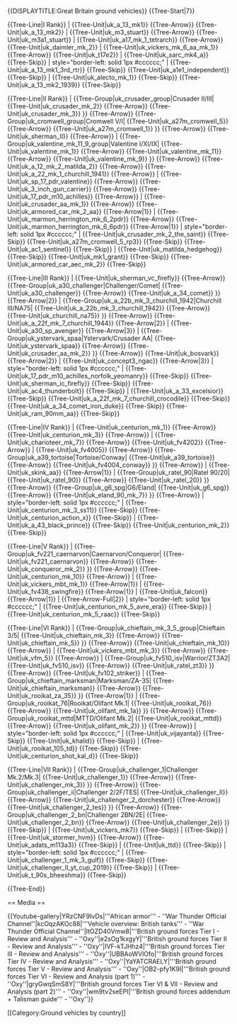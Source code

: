 {{DISPLAYTITLE:Great Britain ground vehicles}}
{{Tree-Start|7}}

{{Tree-Line|I Rank}}
|
{{Tree-Unit|uk_a_13_mk1}}
{{Tree-Arrow}}
{{Tree-Unit|uk_a_13_mk2}}
|
{{Tree-Unit|uk_m3_stuart}}
{{Tree-Arrow}}
{{Tree-Unit|uk_m3a1_stuart}}
|
{{Tree-Unit|uk_a17_mk_1_tetrarch}}
{{Tree-Arrow}}
{{Tree-Unit|uk_daimler_mk_2}}
|
{{Tree-Unit|uk_vickers_mk_6_aa_mk_1}}
{{Tree-Arrow}}
{{Tree-Unit|uk_t17e2}}
|
{{Tree-Unit|uk_sarc_mk4_a}}
{{Tree-Skip}}
| style="border-left: solid 1px #cccccc;" |
{{Tree-Unit|uk_a_13_mk1_3rd_rtr}}
{{Tree-Skip}}
{{Tree-Unit|uk_a1e1_independent}}
{{Tree-Skip}}
|
{{Tree-Unit|uk_alecto_mk_1}}
{{Tree-Skip}}
{{Tree-Unit|uk_a_13_mk2_1939}}
{{Tree-Skip}}

{{Tree-Line|II Rank}}
|
{{Tree-Group|uk_crusader_group|Crusader II/III|
  {{Tree-Unit|uk_crusader_mk_2}}
{{Tree-Arrow}}
{{Tree-Unit|uk_crusader_mk_3}}
}}
{{Tree-Arrow}}
{{Tree-Group|uk_cromwell_group|Cromwell V/I|
  {{Tree-Unit|uk_a27m_cromwell_5}}
{{Tree-Arrow}}
{{Tree-Unit|uk_a27m_cromwell_1}}
}}
{{Tree-Arrow}}
{{Tree-Unit|uk_sherman_II}}
{{Tree-Arrow}}
|
{{Tree-Group|uk_valentine_mk_11_9_group|Valentine I/XI/IX|
  {{Tree-Unit|uk_valentine_mk_1}}
{{Tree-Arrow}}
{{Tree-Unit|uk_valentine_mk_11}}
{{Tree-Arrow}}
{{Tree-Unit|uk_valentine_mk_9}}
}}
{{Tree-Arrow}}
{{Tree-Unit|uk_a_12_mk_2_matilda_2}}
{{Tree-Arrow}}
{{Tree-Unit|uk_a_22_mk_1_churchill_1941}}
{{Tree-Arrow}}
|
{{Tree-Unit|uk_sp_17_pdr_valentine}}
{{Tree-Arrow}}
{{Tree-Unit|uk_3_inch_gun_carrier}}
{{Tree-Arrow}}
{{Tree-Unit|uk_17_pdr_m10_achilles}}
{{Tree-Arrow}}
|
{{Tree-Unit|uk_crusader_aa_mk_1}}
{{Tree-Arrow}}
{{Tree-Unit|uk_armored_car_mk_2_aa}}
{{Tree-Arrow|1}}
|
{{Tree-Unit|uk_marmon_herrington_mk_6_2pdr}}
{{Tree-Arrow}}
{{Tree-Unit|uk_marmon_herrington_mk_6_6pdr}}
{{Tree-Arrow|1}}
| style="border-left: solid 1px #cccccc;" |
{{Tree-Unit|uk_crusader_mk_2_the_saint}}
{{Tree-Skip}}
{{Tree-Unit|uk_a27m_cromwell_5_rp3}}
{{Tree-Skip}}
{{Tree-Unit|uk_ac1_sentinel}}
{{Tree-Skip}}
|
{{Tree-Unit|uk_matilda_hedgehog}}
{{Tree-Skip}}
{{Tree-Unit|uk_mk1_grant}}
{{Tree-Skip}}
{{Tree-Unit|uk_armored_car_aec_mk_2}}
{{Tree-Skip}}

{{Tree-Line|III Rank}}
|
{{Tree-Unit|uk_sherman_vc_firefly}}
{{Tree-Arrow}}
{{Tree-Group|uk_a30_challenger|Challenger/Comet|
  {{Tree-Unit|uk_a30_challenger}}
{{Tree-Arrow}}
{{Tree-Unit|uk_a_34_comet}}
}}
{{Tree-Arrow|2}}
|
{{Tree-Group|uk_a_22b_mk_3_churchill_1942|Churchill III/NA75|
  {{Tree-Unit|uk_a_22b_mk_3_churchill_1942}}
{{Tree-Arrow}}
{{Tree-Unit|uk_churchill_na75}}
}}
{{Tree-Arrow}}
{{Tree-Unit|uk_a_22f_mk_7_churchill_1944}}
{{Tree-Arrow|2}}
|
{{Tree-Unit|uk_a30_sp_avenger}}
{{Tree-Arrow|3}}
|
{{Tree-Group|uk_ystervark_spaa|Ystervark/Crusader AA|
  {{Tree-Unit|uk_ystervark_spaa}}
{{Tree-Arrow}}
{{Tree-Unit|uk_crusader_aa_mk_2}}
}}
{{Tree-Arrow}}
{{Tree-Unit|uk_bosvark}}
{{Tree-Arrow|2}}
|
{{Tree-Unit|uk_concept3_ngac}}
{{Tree-Arrow|3}}
| style="border-left: solid 1px #cccccc;" |
{{Tree-Unit|uk_17_pdr_m10_achilles_norfolk_yeomanry}}
{{Tree-Skip}}
{{Tree-Unit|uk_sherman_ic_firefly}}
{{Tree-Skip}}
{{Tree-Unit|uk_ac4_thunderbolt}}
{{Tree-Skip}}
|
{{Tree-Unit|uk_a_33_excelsior}}
{{Tree-Skip}}
{{Tree-Unit|uk_a_22f_mk_7_churchill_crocodile}}
{{Tree-Skip}}
{{Tree-Unit|uk_a_34_comet_iron_duke}}
{{Tree-Skip}}
{{Tree-Unit|uk_ram_90mm_aa}}
{{Tree-Skip}}

{{Tree-Line|IV Rank}}
|
{{Tree-Unit|uk_centurion_mk_1}}
{{Tree-Arrow}}
{{Tree-Unit|uk_centurion_mk_3}}
{{Tree-Arrow}}
|
{{Tree-Unit|uk_charioteer_mk_7}}
{{Tree-Arrow}}
{{Tree-Unit|uk_fv4202}}
{{Tree-Arrow}}
|
{{Tree-Unit|uk_fv4005}}
{{Tree-Arrow}}
{{Tree-Group|uk_a39_tortoise|Tortoise/Conway|
  {{Tree-Unit|uk_a39_tortoise}}
{{Tree-Arrow}}
{{Tree-Unit|uk_fv4004_conway}}
}}
{{Tree-Arrow}}
|
{{Tree-Unit|uk_skink_aa}}
{{Tree-Arrow|1}}
|
{{Tree-Group|uk_ratel_90|Ratel 90/20|
  {{Tree-Unit|uk_ratel_90}}
{{Tree-Arrow}}
{{Tree-Unit|uk_ratel_20}}
}}
{{Tree-Arrow}}
{{Tree-Group|uk_g6_spg|G6/Eland|
  {{Tree-Unit|uk_g6_spg}}
{{Tree-Arrow}}
{{Tree-Unit|uk_eland_90_mk_7}}
}}
{{Tree-Arrow}}
| style="border-left: solid 1px #cccccc;" |
{{Tree-Unit|uk_centurion_mk_3_ss11}}
{{Tree-Skip}}
{{Tree-Unit|uk_centurion_action_x}}
{{Tree-Skip}}
|
{{Tree-Unit|uk_a_43_black_prince}}
{{Tree-Skip}}
{{Tree-Unit|uk_centurion_mk_2}}
{{Tree-Skip}}

{{Tree-Line|V Rank}}
|
{{Tree-Group|uk_fv221_caernarvon|Caernarvon/Conqueror|
  {{Tree-Unit|uk_fv221_caernarvon}}
{{Tree-Arrow}}
{{Tree-Unit|uk_conqueror_mk_2}}
}}
{{Tree-Arrow}}
{{Tree-Unit|uk_centurion_mk_10}}
{{Tree-Arrow}}
|
{{Tree-Unit|uk_vickers_mbt_mk_1}}
{{Tree-Arrow|1}}
|
{{Tree-Unit|uk_fv438_swingfire}}
{{Tree-Arrow|1}}
|
{{Tree-Unit|uk_falcon}}
{{Tree-Arrow|1}}
|
{{Tree-Arrow-Full|2}}
| style="border-left: solid 1px #cccccc;" |
{{Tree-Unit|uk_centurion_mk_5_avre_era}}
{{Tree-Skip}}
|
{{Tree-Unit|uk_centurion_mk_5_raac}}
{{Tree-Skip}}

{{Tree-Line|VI Rank}}
|
{{Tree-Group|uk_chieftain_mk_3_5_group|Chieftain 3/5|
  {{Tree-Unit|uk_chieftain_mk_3}}
{{Tree-Arrow}}
{{Tree-Unit|uk_chieftain_mk_5}}
}}
{{Tree-Arrow}}
{{Tree-Unit|uk_chieftain_mk_10}}
{{Tree-Arrow}}
|
{{Tree-Unit|uk_vickers_mbt_mk_3}}
{{Tree-Arrow}}
{{Tree-Unit|uk_vfm_5}}
{{Tree-Arrow}}
|
{{Tree-Group|uk_fv510_isv|Warrior/ZT3A2|
  {{Tree-Unit|uk_fv510_isv}}
{{Tree-Arrow}}
{{Tree-Unit|uk_ratel_zt3}}
}}
{{Tree-Arrow}}
{{Tree-Unit|uk_fv102_striker}}
|
{{Tree-Group|uk_chieftain_marksman|Marksman/ZA-35|
  {{Tree-Unit|uk_chieftain_marksman}}
{{Tree-Arrow}}
{{Tree-Unit|uk_rooikat_za_35}}
}}
{{Tree-Arrow|1}}
|
{{Tree-Group|uk_rooikat_76|Rooikat/Olifant Mk.1|
  {{Tree-Unit|uk_rooikat_76}}
{{Tree-Arrow}}
{{Tree-Unit|uk_olifant_mk_1a}}
}}
{{Tree-Arrow}}
{{Tree-Group|uk_rooikat_mttd|MTTD/Olifant Mk.2|
  {{Tree-Unit|uk_rooikat_mttd}}
{{Tree-Arrow}}
{{Tree-Unit|uk_olifant_mk_2}}
}}
{{Tree-Arrow}}
| style="border-left: solid 1px #cccccc;" |
{{Tree-Unit|uk_vijayanta}}
{{Tree-Skip}}
{{Tree-Unit|uk_khalid}}
{{Tree-Skip}}
|
{{Tree-Unit|uk_rooikat_105_td}}
{{Tree-Skip}}
{{Tree-Unit|uk_centurion_shot_kal_d}}
{{Tree-Skip}}

{{Tree-Line|VII Rank}}
|
{{Tree-Group|uk_challenger_1|Challenger Mk.2/Mk.3|
  {{Tree-Unit|uk_challenger_1}}
{{Tree-Arrow}}
{{Tree-Unit|uk_challenger_mk_3}}
}}
{{Tree-Arrow}}
{{Tree-Group|uk_challenger_ii|Challenger 2/2F/TES|
  {{Tree-Unit|uk_challenger_II}}
{{Tree-Arrow}}
{{Tree-Unit|uk_challenger_2_dorchester}}
{{Tree-Arrow}}
{{Tree-Unit|uk_challenger_2_tes}}
}}
{{Tree-Arrow}}
{{Tree-Group|uk_challenger_2_bn|Challenger 2BN/2E|
  {{Tree-Unit|uk_challenger_2_bn}}
{{Tree-Arrow}}
{{Tree-Unit|uk_challenger_2e}}
}}
{{Tree-Skip}}
|
{{Tree-Unit|uk_vickers_mk7}}
{{Tree-Skip}}
|
{{Tree-Skip}}
|
{{Tree-Unit|uk_stormer_hvm}}
{{Tree-Arrow}}
{{Tree-Unit|uk_adats_m113a3}}
{{Tree-Skip}}
|
{{Tree-Unit|uk_ttd}}
{{Tree-Skip}}
| style="border-left: solid 1px #cccccc;" |
{{Tree-Unit|uk_challenger_1_mk_3_gulf}}
{{Tree-Skip}}
{{Tree-Unit|uk_challenger_II_yt_cup_2019}}
{{Tree-Skip}}
|
{{Tree-Unit|uk_t_90s_bheeshma}}
{{Tree-Skip}}

{{Tree-End}}

== Media ==

<!-- ''Excellent additions to the article would be video guides, screenshots from the game, and photos.'' -->

{{Youtube-gallery|YRzCNF9IvDs|'''African armor''' - ''War Thunder Official Channel''|kcOqzAKOc88|'''Vehicle overview: British tanks'''  - ''War Thunder Official Channel''|ItOZD40Vmw8|'''British ground forces Tier I - Review and Analysis''' - ''Oxy''|e2sOg1kxgyY|'''British ground forces Tier II - Review and Analysis''' - ''Oxy''|IVF-kTJHhz4|'''British ground forces Tier III - Review and Analysis''' - ''Oxy''|UBBAoWVlOfo|'''British ground forces Tier IV - Review and Analysis''' - ''Oxy''|YaYATCRAELY|'''British ground forces Tier V - Review and Analysis''' - ''Oxy''|OB2-pfy1K9I|'''British ground forces Tier VI - Review and Analysis (part 1)''' - ''Oxy''|gryGwqSmS8Y|'''British ground forces Tier VI & VII - Review and Analysis (part 2)''' - ''Oxy''|wm9tv2seEPI|'''British ground forces addendum + Talisman guide''' - ''Oxy''}}

[[Category:Ground vehicles by country]]
